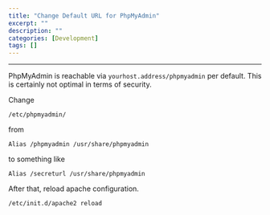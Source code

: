 ```yaml
---
title: "Change Default URL for PhpMyAdmin"
excerpt: ""
description: ""
categories: [Development]
tags: []
---
```


---
PhpMyAdmin is reachable via `yourhost.address/phpmyadmin` per default. This is certainly not optimal in terms of security.

Change
```
/etc/phpmyadmin/
```
from
```
Alias /phpmyadmin /usr/share/phpmyadmin
```
to something like
```
Alias /secreturl /usr/share/phpmyadmin
```
After that, reload apache configuration.
```
/etc/init.d/apache2 reload
```